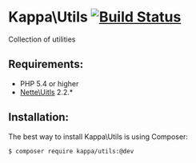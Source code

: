 # Kappa\Utils [![Build Status](https://travis-ci.org/Kappa-org/Utils.svg?branch=master)](https://travis-ci.org/Kappa-org/Utils)

Collection of utilities

## Requirements:

* PHP 5.4 or higher
* [Nette\Uitls](https://github.com/nette/utils) 2.2.*

## Installation:

The best way to install Kappa\Utils is using Composer:

```bash
$ composer require kappa/utils:@dev
```
